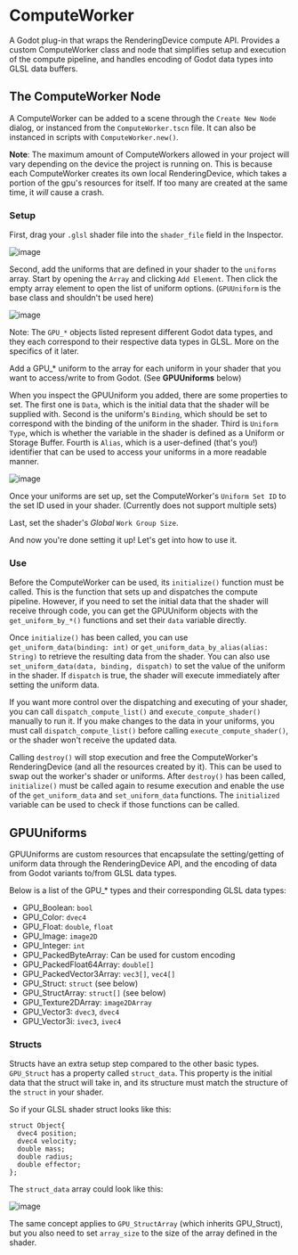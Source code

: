 # ComputeWorker
 A Godot plug-in that wraps the RenderingDevice compute API. Provides a custom ComputeWorker class and node that simplifies setup and execution of the compute pipeline, and handles encoding of Godot data types into GLSL data buffers.
 
 ## The ComputeWorker Node
 A ComputeWorker can be added to a scene through the `Create New Node` dialog, or instanced from the `ComputeWorker.tscn` file.
 It can also be instanced in scripts with `ComputeWorker.new()`.
 
 **Note**: The maximum amount of ComputeWorkers allowed in your project will vary depending on the device the project is running on. This is because each ComputeWorker creates its own local RenderingDevice, which takes a portion of the gpu's resources for itself. If too many are created at the same time, it *will* cause a crash.

### Setup
First, drag your `.glsl` shader file into the `shader_file` field in the Inspector.

![image](https://user-images.githubusercontent.com/69459114/212461962-ab461f48-21d5-412e-95fb-b17d32cd8734.png)


Second, add the uniforms that are defined in your shader to the `uniforms` array. Start by opening the `Array` and clicking `Add Element`. Then click the empty array element to open the list of uniform options. (`GPUUniform` is the base class and shouldn't be used here)

![image](https://user-images.githubusercontent.com/69459114/212462368-ffb9ea87-24f1-43aa-ba06-7aba695aebde.png)



Note: The `GPU_*` objects listed represent different Godot data types, and they each correspond to their respective data types in GLSL. More on the specifics of it later.

Add a GPU_* uniform to the array for each uniform in your shader that you want to access/write to from Godot. (See **GPUUniforms** below)

When you inspect the GPUUniform you added, there are some properties to set. 
The first one is `Data`, which is the initial data that the shader will be supplied with.
Second is the uniform's `Binding`, which should be set to correspond with the binding of the uniform in the shader.
Third is `Uniform Type`, which is whether the variable in the shader is defined as a Uniform or Storage Buffer.
Fourth is `Alias`, which is a user-defined (that's you!) identifier that can be used to access your uniforms in a more readable manner.

![image](https://user-images.githubusercontent.com/69459114/212462025-570069cf-80b7-4872-a231-441ddddf6c7a.png)


Once your uniforms are set up, set the ComputeWorker's `Uniform Set ID` to the set ID used in your shader. (Currently does not support multiple sets)

Last, set the shader's *Global* `Work Group Size`.

And now you're done setting it up! Let's get into how to use it.

### Use
Before the ComputeWorker can be used, its `initialize()` function must be called. This is the function that sets up and dispatches the compute pipeline. However, if you need to set the initial data that the shader will receive through code, you can get the GPUUniform objects with the `get_uniform_by_*()` functions and set their `data` variable directly.

Once `initialize()` has been called, you can use `get_uniform_data(binding: int)` or `get_uniform_data_by_alias(alias: String)` to retrieve the resulting data from the shader. You can also use `set_uniform_data(data, binding, dispatch)` to set the value of the uniform in the shader. If `dispatch` is true, the shader will execute immediately after setting the uniform data.

If you want more control over the dispatching and executing of your shader, you can call `dispatch_compute_list()` and `execute_compute_shader()` manually to run it. If you make changes to the data in your uniforms, you must call `dispatch_compute_list()` before calling `execute_compute_shader()`, or the shader won't receive the updated data.

Calling `destroy()` will stop execution and free the ComputeWorker's RenderingDevice (and all the resources created by it). This can be used to swap out the worker's shader or uniforms. After `destroy()` has been called, `initialize()` must be called again to resume execution and enable the use of the `get_uniform_data` and `set_uniform_data` functions. The `initialized` variable can be used to check if those functions can be called.


## GPUUniforms

GPUUniforms are custom resources that encapsulate the setting/getting of uniform data through the RenderingDevice API, and the encoding of data from Godot variants to/from GLSL data types.

Below is a list of the GPU_* types and their corresponding GLSL data types:

- GPU_Boolean: `bool`
- GPU_Color: `dvec4`
- GPU_Float: `double`, `float`
- GPU_Image: `image2D`
- GPU_Integer: `int`
- GPU_PackedByteArray: Can be used for custom encoding
- GPU_PackedFloat64Array: `double[]`
- GPU_PackedVector3Array: `vec3[]`, `vec4[]`
- GPU_Struct: `struct` (see below)
- GPU_StructArray: `struct[]` (see below)
- GPU_Texture2DArray: `image2DArray`
- GPU_Vector3: `dvec3`, `dvec4`
- GPU_Vector3i: `ivec3`, `ivec4`

### Structs
Structs have an extra setup step compared to the other basic types. `GPU_Struct` has a property called `struct_data`. This property is the initial data that the struct will take in, and its structure must match the structure of the `struct` in your shader.

So if your GLSL shader struct looks like this:
```
struct Object{
  dvec4 position;
  dvec4 velocity;
  double mass;
  double radius;
  double effector;
};
```
The `struct_data` array could look like this:

![image](https://user-images.githubusercontent.com/69459114/212461849-0b48b3f7-7e6e-4652-a2be-1b5a43e42c0f.png)

The same concept applies to `GPU_StructArray` (which inherits GPU_Struct), but you also need to set `array_size` to the size of the array defined in the shader.

